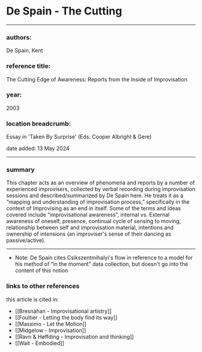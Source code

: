 # De Spain - The Cutting

---

### authors:

De Spain, Kent

### reference title:

The Cutting Edge of Awareness: Reports from the Inside of Improvisation

### year:

2003

### location breadcrumb:

Essay in 'Taken By Surprise' (Eds. Cooper Albright & Gere)

date added: 13 May 2024

---

### summary

This chapter acts as an overview of phenomena and reports by a number of experienced improvisers, collected by verbal recording during improvisation sessions and described/summarized by De Spain here. He treats it as a “mapping and understanding of improvisation process,” specifically in the context of Improvising as an end in itself. Some of the terms and ideas covered include “improvisational awareness”, internal vs. External awareness of oneself, presence, continual cycle of sensing to moving, relationship between self and improvisation material, intentions and ownership of intensions (an improviser's sense of their dancing as passive/active).

---

- Note: De Spain cites Csikszentmihalyi's flow in reference to a model for his method of “in the moment” data collection, but doesn't go into the content of this notion

### links to other references

this article is cited in:

- [[Bresnahan - Improvisational artistry]]
- [[Foultier - Letting the body find its way]]
- [[Massimo - Let the Motion]]
- [[Midgelow - Improvisation]]
- [[Ravn & Høffding - Improvisation and thinking]] 
- [[Wait - Embodied]]